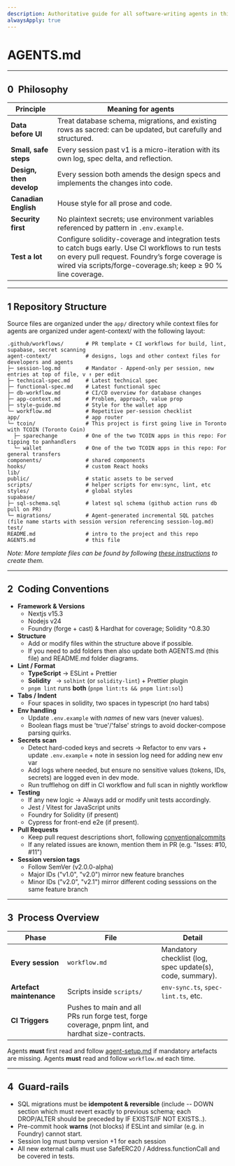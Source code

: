 ```yaml
---
description: Authoritative guide for all software-writing agents in this repository
alwaysApply: true
---
```


# AGENTS.md  
---

## 0 Philosophy

| Principle | Meaning for agents |
|-----------|-------------------|
| **Data before UI** | Treat database schema, migrations, and existing rows as sacred: can be updated, but carefully and structured. |
| **Small, safe steps** | Every session past v1 is a micro-iteration with its own log, spec delta, and reflection. |
| **Design, then develop** | Every session both amends the design specs and implements the changes into code. |
| **Canadian English** | House style for all prose and code. |
| **Security first** | No plaintext secrets; use environment variables referenced by pattern in `.env.example`. |
| **Test a lot** | Configure solidity-coverage and integration tests to catch bugs early. Use CI workflows to run tests on every pull request. Foundry’s forge coverage is wired via scripts/forge-coverage.sh; keep ≥ 90 % line coverage. |

---

## 1 Repository Structure
Source files are organized under the `app/` directory while context files for agents are organized under agent-context/ with the following layout:
```
.github/workflows/       # PR template + CI workflows for build, lint, supabase, secret scanning
agent-context/           # designs, logs and other context files for developers and agents
├─ session-log.md        # Mandator - Append-only per session, new entries at top of file, v ↑ per edit
├─ technical-spec.md     # Latest technical spec
├─ functional-spec.md    # Latest functional spec
├─ db-workflow.md        # CI/CD overview for database changes
├─ app-context.md        # Problem, approach, value prop
├─ style-guide.md        # Style for the wallet app
└─ workflow.md           # Repetitive per-session checklist
app/                     # app router
└─ tcoin/                # This project is first going live in Toronto with TCOIN (Toronto Coin)
  ├─ sparechange         # One of the two TCOIN apps in this repo: For tipping to panhandlers
  └─ wallet              # One of the two TCOIN apps in this repo: For general transfers
components/              # shared components
hooks/                   # custom React hooks
lib/
public/                  # static assets to be served
scripts/                 # helper scripts for env:sync, lint, etc
styles/                  # global styles
supabase/
├─ sql-schema.sql        # latest sql schema (github action runs db pull on PR)
└─ migrations/           # Agent-generated incremental SQL patches (file name starts with session version referencing session-log.md)
test/
README.md                # intro to the project and this repo
AGENTS.md                # this file
```

*Note: More template files can be found by following [these instructions](https://raw.githubusercontent.com/KazanderDad/agent-context-seed-files/refs/heads/main/agent-setup.md) to create them.*

---

## 2 Coding Conventions

* **Framework & Versions**
  * Nextjs v15.3
  * Nodejs v24
  * Foundry (forge + cast) & Hardhat for coverage; Solidity ^0.8.30
* **Structure**
  * Add or modify files within the structure above if possible.
  * If you need to add folders then also update both AGENTS.md (this file) and README.md folder diagrams.
* **Lint / Format**  
  * **TypeScript** → ESLint + Prettier  
  * **Solidity**   → `solhint` (or `solidity-lint`) + Prettier plugin  
  * `pnpm lint` runs **both** (`pnpm lint:ts && pnpm lint:sol`)
* **Tabs / Indent**
  * Four spaces in solidity, two spaces in typescript (no hard tabs)  
* **Env handling**
  * Update `.env.example` with *names* of new vars (never values).
  * Boolean flags must be 'true'/'false' strings to avoid docker‑compose parsing quirks. 
* **Secrets scan**
  * Detect hard-coded keys and secrets → Refactor to env vars + update `.env.example` + note in session log need for adding new env var
  * Add logs where needed, but ensure no sensitive values (tokens, IDs, secrets) are logged even in dev mode.  
  * Run trufflehog on diff in CI workflow and full scan in nightly workflow
* **Testing**
  * If any new logic →  Always add or modify unit tests accordingly.  
  * Jest / Vitest for JavaScript units
  * Foundry for Solidity (if present)
  * Cypress for front-end e2e (if present).
* **Pull Requests**
  * Keep pull request descriptions short, following [conventionalcommits](https://www.conventionalcommits.org/en/v1.0.0/)
  * If any related issues are known, mention them in PR (e.g. "Isses: #10, #11")
* **Session version tags**
  * Follow SemVer (v2.0.0-alpha)
  * Major IDs ("v1.0", "v2.0") mirror new feature branches
  * Minor IDs ("v2.0", "v2.1") mirror different coding sesssions on the same feature branch

---

## 3 Process Overview

| Phase | File | Detail |
|-------|------|--------|
| **Every session** | `workflow.md` | Mandatory checklist (log, spec update(s), code, summary). |
| **Artefact maintenance** | Scripts inside `scripts/` | `env-sync.ts`, `spec-lint.ts`, etc. |
| **CI Triggers** | Pushes to main and all PRs run forge test, forge coverage, pnpm lint, and hardhat size-contracts. |

Agents **must** first read and follow [agent-setup.md](https://raw.githubusercontent.com/KazanderDad/agent-context-seed-files/refs/heads/main/agent-setup.md) if mandatory artefacts are missing.
Agents **must** read and follow `workflow.md` each time.

---

## 4 Guard-rails

* SQL migrations must be **idempotent & reversible** (include -- DOWN section which must revert exactly to previous schema; each DROP/ALTER should be preceded by IF EXISTS/IF NOT EXISTS..).
* Pre-commit hook **warns** (not blocks) if ESLint and similar (e.g. in Foundry) cannot start.
* Session log must bump version +1 for each session
* All new external calls must use SafeERC20 / Address.functionCall and be covered in tests.
